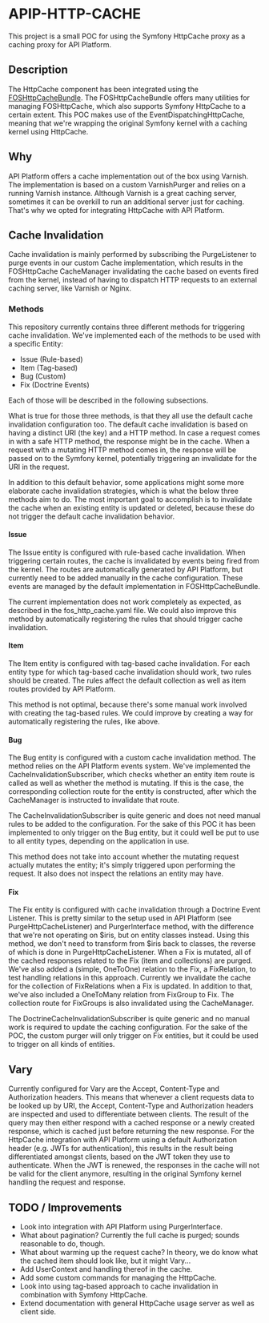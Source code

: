 # APIP-HTTP-CACHE

This project is a small POC for using the Symfony HttpCache proxy as a caching proxy for API Platform.

## Description

The HttpCache component has been integrated using the [FOSHttpCacheBundle](https://github.com/FriendsOfSymfony/FOSHttpCacheBundle).
The FOSHttpCacheBundle offers many utilities for managing FOSHttpCache, which also supports Symfony HttpCache to a certain extent.
This POC makes use of the EventDispatchingHttpCache, meaning that we're wrapping the original Symfony kernel with a caching kernel using HttpCache.


## Why

API Platform offers a cache implementation out of the box using Varnish.
The implementation is based on a custom VarnishPurger and relies on a running Varnish instance.
Although Varnish is a great caching server, sometimes it can be overkill to run an additional server just for caching.
That's why we opted for integrating HttpCache with API Platform.

## Cache Invalidation

Cache invalidation is mainly performed by subscribing the PurgeListener to purge events in our custom Cache implementation, which results in the 
FOSHttpCache CacheManager invalidating the cache based on events fired from the kernel, instead of having to dispatch HTTP requests
to an external caching server, like Varnish or Nginx.

### Methods

This repository currently contains three different methods for triggering cache invalidation.
We've implemented each of the methods to be used with a specific Entity:

* Issue (Rule-based)
* Item (Tag-based)
* Bug (Custom)
* Fix (Doctrine Events)

Each of those will be described in the following subsections.

What is true for those three methods, is that they all use the default cache invalidation configuration too.
The default cache invalidation is based on having a distinct URI (the key) and a HTTP method.
In case a request comes in with a safe HTTP method, the response might be in the cache.
When a request with a mutating HTTP method comes in, the response will be passed on to the Symfony kernel, potentially triggering an invalidate for the URI in the request.

In addition to this default behavior, some applications might some more elaborate cache invalidation strategies, which is what the below three methods aim to do.
The most important goal to accomplish is to invalidate the cache when an existing entity is updated or deleted, because these do not trigger the default cache invalidation behavior.

#### Issue

The Issue entity is configured with rule-based cache invalidation.
When triggering certain routes, the cache is invalidated by events being fired from the kernel.
The routes are automatically generated by API Platform, but currently need to be added manually in the cache configuration.
These events are managed by the default implementation in FOSHttpCacheBundle.

The current implementation does not work completely as expected, as described in the fos_http_cache.yaml file.
We could also improve this method by automatically registering the rules that should trigger cache invalidation.


#### Item

The Item entity is configured with tag-based cache invalidation.
For each entity type for which tag-based cache invalidation should work, two rules should be created.
The rules affect the default collection as well as item routes provided by API Platform.

This method is not optimal, because there's some manual work involved with creating the tag-based rules.
We could improve by creating a way for automatically registering the rules, like above.

#### Bug

The Bug entity is configured with a custom cache invalidation method.
The method relies on the API Platform events system.
We've implemented the CacheInvalidationSubscriber, which checks whether an entity item route is called as well as whether the method is mutating.
If this is the case, the corresponding collection route for the entity is constructed, after which the CacheManager is instructed to invalidate that route.

The CacheInvalidationSubscriber is quite generic and does not need manual rules to be added to the configuration.
For the sake of this POC it has been implemented to only trigger on the Bug entity, but it could well be put to use to all entity types, depending on the application in use.

This method does not take into account whether the mutating request actually mutates the entity; it's simply triggered upon performing the request.
It also does not inspect the relations an entity may have.

#### Fix

The Fix entity is configured with cache invalidation through a Doctrine Event Listener.
This is pretty similar to the setup used in API Platform (see PurgeHttpCacheListener) and PurgerInterface method, with the difference that we're not operating on $iris, but on entity classes instead.
Using this method, we don't need to transform from $iris back to classes, the reverse of which is done in PurgeHttpCacheListener.
When a Fix is mutated, all of the cached responses related to the Fix (item and collections) are purged.
We've also added a (simple, OneToOne) relation to the Fix, a FixRelation, to test handling relations in this approach.
Currently we invalidate the cache for the collection of FixRelations when a Fix is updated.
In addition to that, we've also included a OneToMany relation from FixGroup to Fix.
The collection route for FixGroups is also invalidated using the CacheManager.

The DoctrineCacheInvalidationSubscriber is quite generic and no manual work is required to update the caching configuration.
For the sake of the POC, the custom purger will only trigger on Fix entities, but it could be used to trigger on all kinds of entities.

## Vary

Currently configured for Vary are the Accept, Content-Type and Authorization headers.
This means that whenever a client requests data to be looked up by URI, the Accept, Content-Type and Authorization headers are inspected and used to differentiate between clients.
The result of the query may then either respond with a cached response or a newly created response, which is cached just before returning the new response.
For the HttpCache integration with API Platform using a default Authorization header (e.g. JWTs for authentication), this results in the result being differentiated amongst clients, based on the JWT token they use to authenticate.
When the JWT is renewed, the responses in the cache will not be valid for the client anymore, resulting in the original Symfony kernel handling the request and response.

## TODO / Improvements

* Look into integration with API Platform using PurgerInterface.
* What about pagination? Currently the full cache is purged; sounds reasonable to do, though.
* What about warming up the request cache? In theory, we do know what the cached item should look like, but it might Vary...
* Add UserContext and handling thereof in the cache.
* Add some custom commands for managing the HttpCache.
* Look into using tag-based approach to cache invalidation in combination with Symfony HttpCache.
* Extend documentation with general HttpCache usage server as well as client side.
